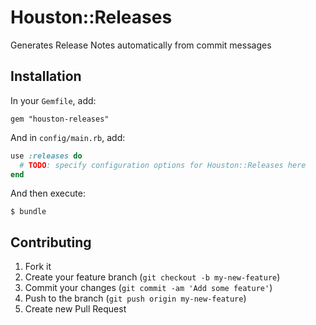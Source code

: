# Houston::Releases

Generates Release Notes automatically from commit messages


## Installation

In your `Gemfile`, add:

    gem "houston-releases"

And in `config/main.rb`, add:

```ruby
use :releases do
  # TODO: specify configuration options for Houston::Releases here
end
```

And then execute:

    $ bundle


## Contributing

1. Fork it
2. Create your feature branch (`git checkout -b my-new-feature`)
3. Commit your changes (`git commit -am 'Add some feature'`)
4. Push to the branch (`git push origin my-new-feature`)
5. Create new Pull Request
